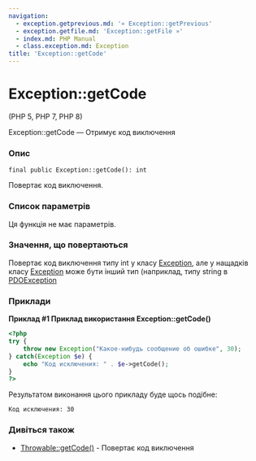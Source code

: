 ```yaml
---
navigation:
  - exception.getprevious.md: '« Exception::getPrevious'
  - exception.getfile.md: 'Exception::getFile »'
  - index.md: PHP Manual
  - class.exception.md: Exception
title: 'Exception::getCode'
---
```

# Exception::getCode

(PHP 5, PHP 7, PHP 8)

Exception::getCode — Отримує код виключення

### Опис

```methodsynopsis
final public Exception::getCode(): int
```

Повертає код виключення.

### Список параметрів

Ця функція не має параметрів.

### Значення, що повертаються

Повертає код виключення типу int у класу [Exception](class.exception.md), але у нащадків класу [Exception](class.exception.md) може бути інший тип (наприклад, типу string в [PDOException](class.pdoexception.md)

### Приклади

**Приклад #1 Приклад використання **Exception::getCode()****

```php
<?php
try {
    throw new Exception("Какое-нибудь сообщение об ошибке", 30);
} catch(Exception $e) {
    echo "Код исключения: " . $e->getCode();
}
?>
```

Результатом виконання цього прикладу буде щось подібне:

```
Код исключения: 30
```

### Дивіться також

-   [Throwable::getCode()](throwable.getcode.md) - Повертає код виключення
